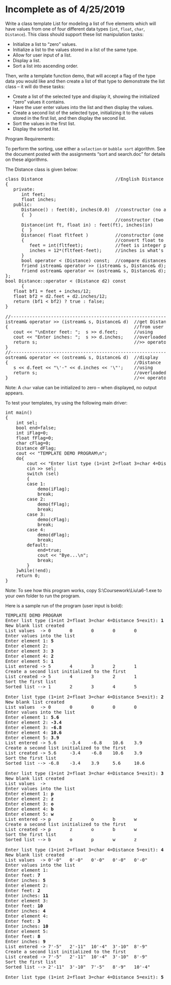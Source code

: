 Incomplete as of 4/25/2019
===

Write a class template List for modeling a list of five elements which will have values from one of four different data types (`int`, `float`, `char`, `Distance`). This class should support these list manipulation tasks:

- Initialize a list to “zero” values. 
- Initialize a list to the values stored in a list of the same type.
- Allow for user input of a list.
- Display a list.
- Sort a list into ascending order.

Then, write a template function demo, that will accept a flag of the type data you would like and then create a list of that type to demonstrate the list class – it will do these tasks:

- Create a list of the selected type and display it, showing the initialized “zero” values it contains.
- Have the user enter values into the list and then display the values.
- Create a second list of the selected type, initializing it to the values stored in the first list, and then display the second list.
- Sort the values in the first list.
- Display the sorted list.

Program Requirements:

To perform the sorting, use either a `selection` or `bubble sort` algorithm. See the document posted with the assignments “sort and search.doc” for details on these algorithms.

The Distance class is given below:
<pre>class Distance                           //English Distance class
{
   private:
      int feet;
      float inches;
   public:
      Distance() : feet(0), inches(0.0)  //constructor (no args)
      {  }
                                         //constructor (two args)
      Distance(int ft, float in) : feet(ft), inches(in)         
      {  }
      Distance( float fltfeet )          //constructor (one arg)
      {                                  //convert float to Distance
         feet = int(fltfeet);            //feet is integer part
         inches = 12*(fltfeet-feet);     //inches is what's left
      }
      bool operator < (Distance) const;  //compare distances
      friend istream& operator >> (istream& s, Distance& d);  
      friend ostream& operator << (ostream& s, Distance& d);
};
bool Distance::operator < (Distance d2) const 
      {
   float bf1 = feet + inches/12;
   float bf2 = d2.feet + d2.inches/12;
   return (bf1 < bf2) ? true : false;
}

//--------------------------------------------------------------
istream& operator >> (istream& s, Distance& d)  //get Distance
{                                               //from user
   cout << "\nEnter feet: ";  s >> d.feet;      //using
   cout << "Enter inches: ";  s >> d.inches;    //overloaded
   return s;                                    //>> operator
}
//--------------------------------------------------------------
ostream& operator << (ostream& s, Distance& d)  //display
{                                               //Distance
   s << d.feet << "\'-" << d.inches << '\"';    //using
   return s;                                    //overloaded
}                                               //<< operator</pre>

Note:  A `char` value can be initialized to zero – when displayed, no output appears.

To test your templates, try using the following main driver: 
<pre>int main()
{
	int sel;
	bool end=false;
	int iFlag=0;
	float fFlag=0;
	char cFlag=0;
	Distance dFlag;
	cout << "TEMPLATE DEMO PROGRAM\n";
	do{
		cout << "Enter list type (1=int 2=float 3=char 4=Distance 5=exit): ";
		cin >> sel;
		switch (sel)
		{
		case 1:
			demo(iFlag);
			break;
		case 2:
			demo(fFlag);
			break;
		case 3:
			demo(cFlag);
			break;
		case 4:
			demo(dFlag);
			break;
		default:
			end=true;
			cout << "Bye...\n";
			break;
		}
	}while(!end);
	return 0;
}</pre>

Note: To see how this program works, copy  S:\Coursework\Liu\a6-1.exe to your own folder to run the program.

Here is a sample run of the program (user input is bold):

<pre>TEMPLATE DEMO PROGRAM
Enter list type (1=int 2=float 3=char 4=Distance 5=exit): <b>1</b>
New blank list created
List values  -> 0       0       0       0       0
Enter values into the list
Enter element 1: <b>5</b>
Enter element 2: <b4</b>
Enter element 3: <b>3</b>
Enter element 4: <b>2</b>
Enter element 5: <b>1</b>
List entered -> 5       4       3       2       1
Create a second list initialized to the first
List created -> 5       4       3       2       1
Sort the first list
Sorted list --> 1       2       3       4       5

Enter list type (1=int 2=float 3=char 4=Distance 5=exit): <b>2</b>
New blank list created
List values  -> 0       0       0       0       0
Enter values into the list
Enter element 1: <b>5.6</b>
Enter element 2: <b>-3.4</b>
Enter element 3: <b>-6.8</b>
Enter element 4: <b>10.6</b>
Enter element 5: <b>3.9</b>
List entered -> 5.6     -3.4    -6.8    10.6    3.9
Create a second list initialized to the first
List created -> 5.6     -3.4    -6.8    10.6    3.9
Sort the first list
Sorted list --> -6.8    -3.4    3.9     5.6     10.6

Enter list type (1=int 2=float 3=char 4=Distance 5=exit): <b>3</b>
New blank list created
List values  ->
Enter values into the list
Enter element 1: <b>p</b>
Enter element 2: <b>z</b>
Enter element 3: <b>o</b>
Enter element 4: <b>b</b>
Enter element 5: <b>w</b>
List entered -> p       z       o       b       w
Create a second list initialized to the first
List created -> p       z       o       b       w
Sort the first list
Sorted list --> b       o       p       w       z

Enter list type (1=int 2=float 3=char 4=Distance 5=exit): <b>4</b>
New blank list created
List values  -> 0'-0"   0'-0"   0'-0"   0'-0"   0'-0"
Enter values into the list
Enter element 1:
Enter feet: <b>7</b>
Enter inches: <b>5</b>
Enter element 2:
Enter feet: <b>2</b>
Enter inches: <b>11</b>
Enter element 3:
Enter feet: <b>10</b>
Enter inches: <b>4</b>
Enter element 4:
Enter feet: <b>3</b>
Enter inches: <b>10</b>
Enter element 5:
Enter feet: <b>8</b>
Enter inches: <b>9</b>
List entered -> 7'-5"   2'-11"  10'-4"  3'-10"  8'-9"
Create a second list initialized to the first
List created -> 7'-5"   2'-11"  10'-4"  3'-10"  8'-9"
Sort the first list
Sorted list --> 2'-11"  3'-10"  7'-5"   8'-9"   10'-4"

Enter list type (1=int 2=float 3=char 4=Distance 5=exit): <b>5</b></pre>
